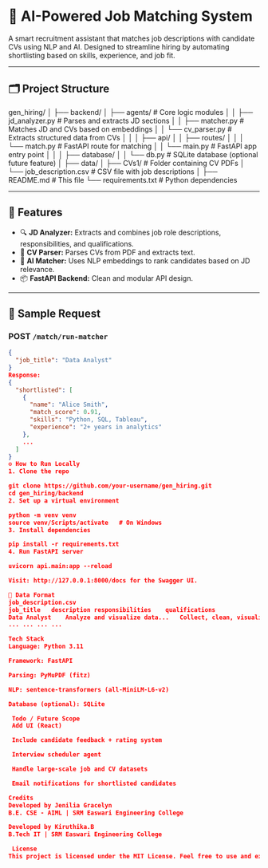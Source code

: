 # 🤖 AI-Powered Job Matching System

A smart recruitment assistant that matches job descriptions with candidate CVs using NLP and AI. Designed to streamline hiring by automating shortlisting based on skills, experience, and job fit.

---

## 🗂 Project Structure

gen_hiring/ │ ├── backend/ │ ├── agents/ # Core logic modules │ │ ├── jd_analyzer.py # Parses and extracts JD sections │ │ ├── matcher.py # Matches JD and CVs based on embeddings │ │ └── cv_parser.py # Extracts structured data from CVs │ │ │ ├── api/ │ │ ├── routes/ │ │ │ └── match.py # FastAPI route for matching │ │ └── main.py # FastAPI app entry point │ │ │ ├── database/ │ │ └── db.py # SQLite database (optional future feature) │ ├── data/ │ ├── CVs1/ # Folder containing CV PDFs │ └── job_description.csv # CSV file with job descriptions │ ├── README.md # This file └── requirements.txt # Python dependencies


---

## 🚀 Features

- 🔍 **JD Analyzer:** Extracts and combines job role descriptions, responsibilities, and qualifications.
- 📄 **CV Parser:** Parses CVs from PDF and extracts text.
- 🤝 **AI Matcher:** Uses NLP embeddings to rank candidates based on JD relevance.
- 📦 **FastAPI Backend:** Clean and modular API design.

---

## 🧪 Sample Request

### POST `/match/run-matcher`

```json
{
  "job_title": "Data Analyst"
}
Response:
{
  "shortlisted": [
    {
      "name": "Alice Smith",
      "match_score": 0.91,
      "skills": "Python, SQL, Tableau",
      "experience": "2+ years in analytics"
    },
    ...
  ]
}
⚙️ How to Run Locally
1. Clone the repo

git clone https://github.com/your-username/gen_hiring.git
cd gen_hiring/backend
2. Set up a virtual environment

python -m venv venv
source venv/Scripts/activate   # On Windows
3. Install dependencies

pip install -r requirements.txt
4. Run FastAPI server

uvicorn api.main:app --reload

Visit: http://127.0.0.1:8000/docs for the Swagger UI.

📄 Data Format
job_description.csv
job_title	description	responsibilities	qualifications
Data Analyst	Analyze and visualize data...	Collect, clean, visualize...	BSc in CS, 2+ yrs exp...
...	...	...	...

Tech Stack
Language: Python 3.11

Framework: FastAPI

Parsing: PyMuPDF (fitz)

NLP: sentence-transformers (all-MiniLM-L6-v2)

Database (optional): SQLite

 Todo / Future Scope
 Add UI (React)

 Include candidate feedback + rating system

 Interview scheduler agent

 Handle large-scale job and CV datasets

 Email notifications for shortlisted candidates

Credits
Developed by Jenilia Gracelyn
B.E. CSE - AIML | SRM Easwari Engineering College

Developed by Kiruthika.B
B.Tech IT | SRM Easwari Engineering College

 License
This project is licensed under the MIT License. Feel free to use and extend it!